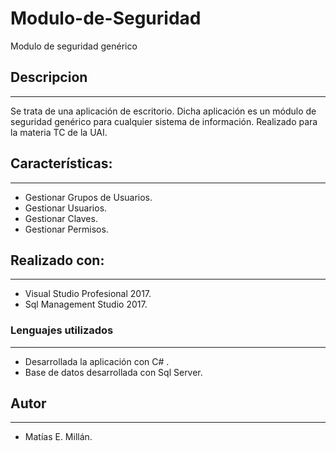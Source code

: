 # Modulo-de-Seguridad
Modulo de seguridad genérico

## Descripcion
-------------------------------------

Se trata de una aplicación de escritorio. Dicha aplicación es un módulo de seguridad genérico para cualquier sistema de información.
Realizado para la materia TC de la UAI.

## Características:
----------------------------------------

* Gestionar Grupos de Usuarios.
* Gestionar Usuarios.
* Gestionar Claves.
* Gestionar Permisos.

## Realizado con:
---------------------------

* Visual Studio Profesional 2017.
* Sql Management Studio 2017.

### Lenguajes utilizados
--------------------------------

 * Desarrollada la aplicación con C# .
 * Base de datos desarrollada con Sql Server.
 
 ## Autor
 ----------------------
* Matías E. Millán. 
 
